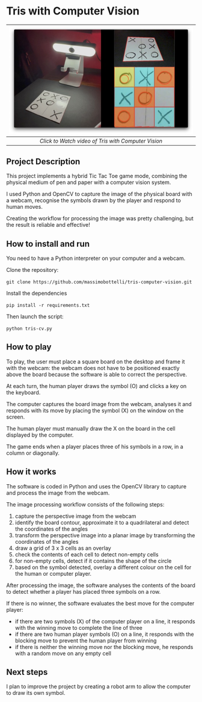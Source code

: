 # Tris with Computer Vision

|  [![Watch video of Tris with Computer Vision](public/img/tcv.jpeg)](https://youtu.be/p7Hc7n9j3e0) |
| :--: |
|*Click to Watch video of Tris with Computer Vision* |

## Project Description

This project implements a hybrid Tic Tac Toe game mode, combining the physical medium of pen and paper with a computer vision system. 

I used Python and OpenCV to capture the image of the physical board with a webcam, recognise the symbols drawn by the player and respond to human moves.

Creating the workflow for processing the image was pretty challenging, but the result is reliable and effective!

## How to install and run

You need to have a Python interpreter on your computer and a webcam.

Clone the repository:

`git clone https://github.com/massimobottelli/tris-computer-vision.git`
 
Install the dependencies

`pip install -r requirements.txt`
 
Then launch the script:

`python tris-cv.py`

## How to play

To play, the user must place a square board on the desktop and frame it with the webcam: the webcam does not have to be positioned exactly above the board because the software is able to correct the perspective.

At each turn, the human player draws the symbol (O) and clicks a key on the keyboard.

The computer captures the board image from the webcam, analyses it and responds with its move by placing the symbol (X) on the window on the screen.

The human player must manually draw the X on the board in the cell displayed by the computer.

The game ends when a player places three of his symbols in a row, in a column or diagonally.

## How it works

The software is coded in Python and uses the OpenCV library to capture and process the image from the webcam.

The image processing workflow consists of the following steps:

1. capture the perspective image from the webcam
2. identify the board contour, approximate it to a quadrilateral and detect the coordinates of the angles
3. transform the perspective image into a planar image by transforming the coordinates of the angles
4. draw a grid of 3 x 3 cells as an overlay
5. check the contents of each cell to detect non-empty cells
6. for non-empty cells, detect if it contains the shape of the circle
7. based on the symbol detected, overlay a different colour on the cell for the human or computer player.

After processing the image, the software analyses the contents of the board to detect whether a player has placed three symbols on a row.

If there is no winner, the software evaluates the best move for the computer player:
- if there are two symbols (X) of the computer player on a line, it responds with the winning move to complete the line of three
- if there are two human player symbols (O) on a line, it responds with the blocking move to prevent the human player from winning
- if there is neither the winning move nor the blocking move, he responds with a random move on any empty cell

## Next steps

I plan to improve the project by creating a robot arm to allow the computer to draw its own symbol.
